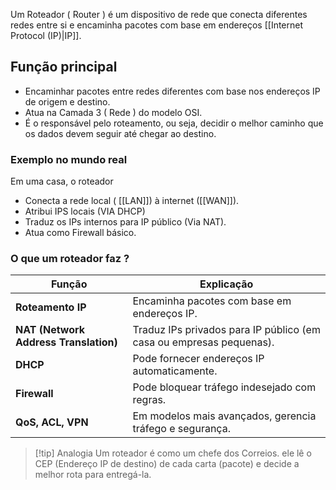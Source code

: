 Um Roteador ( Router ) é um dispositivo de rede que conecta diferentes redes entre si e encaminha pacotes com base em endereços [[Internet Protocol (IP)|IP]].

## Função principal
- Encaminhar pacotes entre redes diferentes com base nos endereços IP de origem e destino.
- Atua na Camada 3 ( Rede ) do modelo OSI.
- É o responsável pelo roteamento, ou seja, decidir o melhor caminho que os dados devem seguir até chegar ao destino.

### Exemplo no mundo real
Em uma casa, o roteador

- Conecta a rede local ( [[LAN]]) à internet ([[WAN]]).
- Atribui IPS locais (VIA DHCP)
- Traduz os IPs internos para IP público (Via NAT).
- Atua como Firewall básico.

### O que um roteador faz ?

|Função|Explicação|
|---|---|
|**Roteamento IP**|Encaminha pacotes com base em endereços IP.|
|**NAT (Network Address Translation)**|Traduz IPs privados para IP público (em casa ou empresas pequenas).|
|**DHCP**|Pode fornecer endereços IP automaticamente.|
|**Firewall**|Pode bloquear tráfego indesejado com regras.|
|**QoS, ACL, VPN**|Em modelos mais avançados, gerencia tráfego e segurança.|


> [!tip] Analogia
> Um roteador é como um chefe dos Correios.
> ele lê o CEP (Endereço IP de destino) de cada carta (pacote) e decide a melhor rota para entregá-la.
